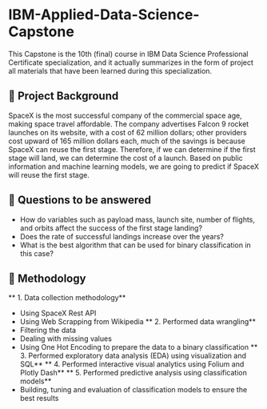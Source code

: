 # IBM-Applied-Data-Science-Capstone
This Capstone is the 10th (final) course in IBM Data Science Professional Certificate specialization, and it actually summarizes in the form of project all materials that have been learned during this specialization.
## 📄 Project Background
SpaceX is the most successful company of the commercial space age, making space travel affordable. The company advertises Falcon 9 rocket launches on its website, with a cost of 62 million dollars; other providers cost upward of 165 million dollars each, much of the savings is because SpaceX can reuse the first stage. Therefore, if we can determine if the first stage will land, we can determine the cost of a launch. Based on public information and machine learning models, we are going to predict if SpaceX will reuse the first stage.
## 📄 Questions to be answered
* How do variables such as payload mass, launch site, number of flights, and orbits affect the success of the first stage landing?
* Does the rate of successful landings increase over the years?
* What is the best algorithm that can be used for binary classification in this case?
## 📄 Methodology
** 1. Data collection methodology**
* Using SpaceX Rest API
* Using Web Scrapping from Wikipedia
** 2. Performed data wrangling**
* Filtering the data
* Dealing with missing values
* Using One Hot Encoding to prepare the data to a binary classification
** 3. Performed exploratory data analysis (EDA) using visualization and SQL**
** 4. Performed interactive visual analytics using Folium and Plotly Dash**
** 5. Performed predictive analysis using classification models**
* Building, tuning and evaluation of classification models to ensure the best results
